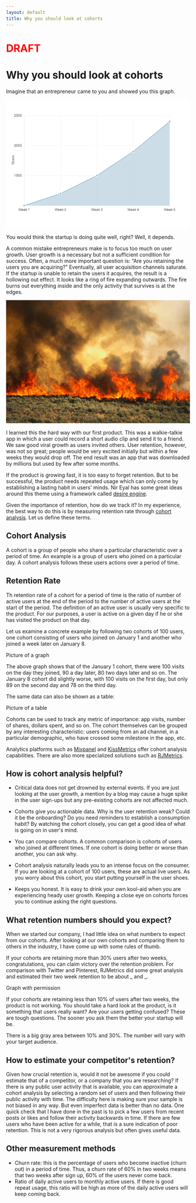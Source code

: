 ```yaml
---
layout: default
title: Why you should look at cohorts
---
```

# <span style="color:red">DRAFT</span>
# Why you should look at cohorts

Imagine that an entrepreneur came to you and showed you this graph.

<img class="iborder" src="/assets/users_growth.png"/>

You would think the startup is doing quite well, right? Well, it depends.

A common mistake entrepreneurs make is to focus too much on user growth. User growth is a necessary but not a sufficient condition for success. Often, a much more important question is: “Are you retaining the users you are acquiring?” Eventually, all user acquisition channels saturate. If the startup is unable to retain the users it acquires, the result is a hollowing out effect. It looks like a ring of fire expanding outwards. The fire burns out everything inside and the only activity that survives is at the edges.

<img class="iborder" src="/assets/brush_fire.jpg"/>

I learned this the hard way with our first product. This was a walkie-talkie app in which a user could record a short audio clip and send it to a friend. We saw good viral growth as users invited others. User retention, however, was not so great; people would be very excited initially but within a few weeks they would drop off. The end result was an app that was downloaded by millions but used by few after some months.

If the product is growing fast, it is too easy to forget retention. But to be successful, the product needs repeated usage which can only come by establishing a lasting habit in users' minds. Nir Eyal has some great ideas around this theme using a framework called [desire engine](http://www.nirandfar.com/2012/03/how-to-manufacture-desire.html).

Given the importance of retention, how do we track it? In my experience, the best way to do this is by measuring retention rate through [cohort analysis](http://cohortanalysis.com). Let us define these terms.

## Cohort Analysis

A cohort is a group of people who share a particular characteristic over a period of time. An example is a group of users who joined on a particular day.
A cohort analysis follows these users actions over a period of time.

## Retention Rate

Th retention rate of a cohort for a period of time is the ratio of number of active users at the end of the period to the number of active users at the start of the period. The definition of an active user is usually very specific to the product. For our purposes, a user is active on a given day if he or she has visited the product on that day.

Let us examine a concrete example by following two cohorts of 100 users, one cohort consisting of users who joined on January 1 and another who joined a week later on January 8.

Picture of a graph

The above graph shows that of the January 1 cohort, there were 100 visits on the day they joined, 90 a day later, 80 two days later and so on. The January 8 cohort did slightly worse, with 100 visits on the first day, but only 89 on the second day and 78 on the third day.

The same data can also be shown as a table:

Picture of a table

Cohorts can be used to track any metric of importance: app visits, number of shares, dollars spent, and so on. The cohort themselves can be grouped by any interesting characteristic: users coming from an ad channel, in a particular demographic, who have crossed some milestone in the app, etc.

Analytics platforms such as [Mixpanel](http://mixpanel.com) and [KissMetrics](http://kissmetrics.com) offer cohort analysis capabilities. There are also more specialized solutions such as [RJMetrics](http://rjmetrics.com).

## How is cohort analysis helpful?
* Critical data does not get drowned by external events. If you are just looking at the user growth, a mention by a blog may cause a huge spike in the user sign-ups but any pre-existing cohorts are not affected much.

* Cohorts give you actionable data. Why is the user retention weak? Could it be the onboarding? Do you need reminders to establish a consumption habit? By watching the cohort closely, you can get a good idea of what is going on in user's mind.

* You can compare cohorts. A common comparison is cohorts of users who joined at different times. If one cohort is doing better or worse than another, you can ask why.

* Cohort analysis naturally leads you to an intense focus on the consumer. If you are looking at a cohort of 100 users, these are actual live users. As you worry about this cohort, you start putting yourself in the user shoes.

* Keeps you honest. It is easy to drink your own kool-aid when you are experiencing heady user growth. Keeping a close eye on cohorts forces you to continue asking the right questions.

## What retention numbers should you expect?
When we started our company, I had little idea on what numbers to expect from our cohorts. After looking at our own cohorts and comparing them to others in the industry, I have come up with some rules of thumb.

If your cohorts are retaining more than 30% users after two weeks, congratulations, you can claim victory over the retention problem. For comparison with Twitter and Pinterest, RJMetrics did some great analysis and estimated their two week retention to be about _ and _.

Graph with permission

If your cohorts are retaining less than 10% of users after two weeks, the product is not working. You should take a hard look at the product, is it something that users really want? Are your users getting confused? These are tough questions. The sooner you ask them the better your startup will be.

There is a big gray area between 10% and 30%. The number will vary with your target audience.

## How to estimate your competitor's retention?

Given how crucial retention is, would it not be awesome if you could estimate that of a competitor, or a company that you are researching? If there is any public user activity that is available, you can approximate a cohort analysis by selecting a random set of users and then following their public activity with time. The difficulty here is making sure your sample is not biased in any way. But even imperfect data is better than no data. One quick check that I have done in the past is to pick a few users from recent posts or likes and follow their activity backwards in time. If there are few users who have been active for a while, that is a sure indication of poor retention. This is not a very rigorous analysis but often gives useful data.

## Other measurement methods
* Churn rate: this is the percentage of users who become inactive (churn out) in a period of time. Thus, a churn rate of 60% in two weeks means that two weeks after sign up, 60% of the users never come back.
* Ratio of daily active users to monthly active users. If there is good repeat usage, this ratio will be high as more of the daily active users will keep coming back.

<!--
You should be only looking at cohorts

-- Entrepreneurs common mistake

-- Pitfalls of othis metrics

-- what is a cohort

-- How is that helpful
* Actionable
* Drilldown
* Customer focus

-- Mixpanel/Kissmetrics (link to and tweet)

Anything from RJMetrics?

-- Distibution vs engagement (link to)

-- Othis related metrics like Daily actives/Monthly actives, churn rate

-- Common retention rates for FB, Pinterest, Twitter

Can we estimate retention rates for Pinterest etc

-------------------------------------------------------------------

http://500hats.typepad.com/500blogs/2009/09/startup-metrics-for-pirates-seedcamp-2009-sept-2009-london.html

http://www.avc.com/a_vc/2009/10/the-cohort-analysis.html



-------
web design
https://news.ycombinator.com/item?id=1503710
-->